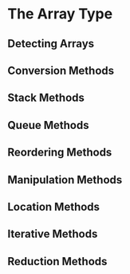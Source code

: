 # The Array Type

## Detecting Arrays

## Conversion Methods

## Stack Methods

## Queue Methods

## Reordering Methods

## Manipulation Methods

## Location Methods

## Iterative Methods

## Reduction Methods
